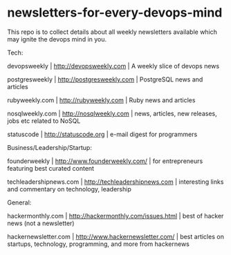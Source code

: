 newsletters-for-every-devops-mind
=================================

This repo is to collect details about all weekly newsletters available which may ignite the devops mind in you.

Tech:

devopsweekly | http://devopsweekly.com | A weekly slice of devops news

postgresweekly | http://postgresweekly.com |   PostgreSQL news and articles

rubyweekly.com | http://rubyweekly.com |  Ruby news and articles

nosqlweekly.com | http://nosqlweekly.com | news, articles, new releases, jobs etc related to NoSQL

statuscode | http://statuscode.org | e-mail digest for programmers

Business/Leadership/Startup:

founderweekly | http://www.founderweekly.com/ | for entrepreneurs featuring best curated content

techleadershipnews.com | http://techleadershipnews.com | interesting links and commentary on technology, leadership

General:

hackermonthly.com | http://hackermonthly.com/issues.html | best of hacker news (not a newsletter)

hackernewsletter.com | http://www.hackernewsletter.com/ | best articles on startups, technology, programming, and more from hackernews
